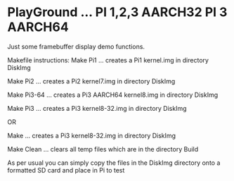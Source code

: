 # PlayGround ... PI 1,2,3 AARCH32  PI 3 AARCH64
Just some framebuffer display demo functions. 
>
>
Makefile instructions:
Make Pi1    ... creates a Pi1 kernel.img in directory DiskImg 
>
Make Pi2    ... creates a Pi2 kernel7.img in directory DiskImg
>
Make Pi3-64 ... creates a Pi3 AARCH64 kernel8.img in directory DiskImg
>
Make Pi3    ... creates a Pi3 kernel8-32.img in directory DiskImg
>
OR
>
Make       ... creates a Pi3 kernel8-32.img in directory DiskImg
>
Make Clean ... clears all temp files which are in the directory Build
>
>
>
As per usual you can simply copy the files in the DiskImg directory onto a formatted SD card and place in Pi to test

